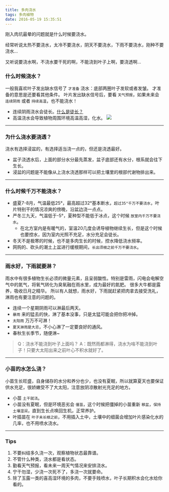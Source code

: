 ```yaml
---
title: 多肉浇水
tags: 多肉植物
date: 2016-05-19 15:35:51
---
```

刚入肉坑最晕的问题就是什么时候要浇水。
<!-- more -->
<!-- toc -->经常听说太热不要浇水，太冷不要浇水，阴天不要浇水，下雨不要浇水，刚种不要浇水...
又听说要浇水啊，不浇水要干死的啊，不能浇到叶子上啊，要浇透啊...

### 什么时候浇水？

一般我喜欢叶子发出缺水信号了 `才准备` 浇水：底部两圈叶子发软或者发皱。
才准备的意思是还要看其他条件。
叶片发出缺水信号后，要看 `天气预报`，如果未来会 `连续阴雨` 或者 `持续高温`，也不能浇水！
- 连续阴雨浇水会徒长。[什么是徒长？](https://succuland.com.tw/brands-project/qawhatisexcessivegrowth/)
- 高温浇水会导致植物周围环境高温高湿，化水。
![](化水.jpg)

* * *

### 为什么浇水要浇透？

浇水有选择浸盆的，有选择适当浇一点的，但还是浇透最好。
- 盆子浇透水后，上面的部分水分最先蒸发，盆子底部还有水分，根系就会往下生长。
- 浸盆的问题是不能像从上浇水浇透那样可以把土壤里的根部代谢物排出来。

* * *

### 什么时候千万不能浇水？

- 盛夏7-8月，气温最低25°，最高超过32°基本断水，`超过35°千万不要浇水`，叶片特别干的情况凉爽的傍晚，沿盆边浇一点点。
- 严冬三九天，气温低于-5°，夏种型不能低于冰点，这个时候 `放室内千万不要浇水`。
    + 在北方室内是有暖气的，室温20几度会诱导植物继续生长，但是这个时候也要控水，因为室内光照不充足，水分充足会徒长。
- 冬天不是极寒的时候，也不是多肉生长的时候，控水降低浇水频率。
- 网购的、砍头的潮土上盆进行缓根期间，`长出须根之前千万不要浇水`。

* * *

### 雨水好，下雨就要淋？

雨水中有很多植物生长必须的微量元素，且呈弱酸性。特别是雷雨，闪电会电解空气中的氮气，将氧气转化为臭氧融在雨水里，成为最好的氮肥。
很多大牛都是露养，吸收日月之精华。
所以有人就想，雨水好，下雨就赶紧把肉拿去接受洗礼，淋雨也有要注意的问题的。
- 连续一个星期阴雨可以淋最后两天。
- `暴雨` 来的猛去的快，淋了基本没事，只是太猛可能会把你把冲掉。
- `太阳雨` 万万不可淋！
- `夏天淋雨是大忌`，不小心淋了一定要良好的通风。
- 春秋生长季节，随便淋~

> Q：浇水不能浇到叶子上面吗？
> A：既然雨都淋得，浇水为啥不能浇到叶子！只要大太阳出来之前叶心不积水就好了。

* * *

### 小苗的水怎么浇？

小苗生长旺盛，自身储存的水分和养分也少，也没有夏眠，所以就算夏天也要保证供水充足，很娇嫩受不了大太阳，注意放阴凉散射光充足的地方。
- 小苗 `土干就浇`。
- 小苗没有夏眠，但是环境恶劣会 `僵苗`，这个时候把僵掉的小苗重新 `移盆`，`保持土壤湿润`，直到生长点唤回生机，正常养护。
- 叶插苗在 `叶子未长根之前`，不用插入土中，土壤中的细菌会增加叶片感染化水的几率，也不用喷水浇水。

* * *

### Tips

1. 不要纠结多久浇一次，观察植物状态最靠谱。
1. 不管什么种类，浇水都是看状态。
1. 勤看天气预报，看未来一周天气情况来安排浇水。
1. 宁干勿湿，少浇一次死不了，多浇一次就要命。
1. 除了玉露一类的喜高湿环境的多肉，不要手贱喷水，叶子长期积水会化水给你看的。
